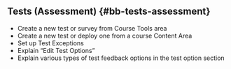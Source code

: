 ## Tests (Assessment) {#bb-tests-assessment}

*   Create a new test or survey from Course Tools area
*   Create a new test or deploy one from a course Content Area
*   Set up Test Exceptions
*   Explain “Edit Test Options”
*   Explain various types of test feedback options in the test option section

